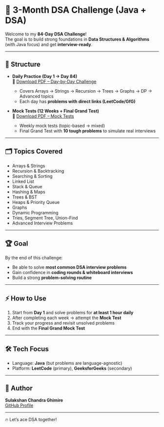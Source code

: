 # 🚀 3-Month DSA Challenge (Java + DSA)

Welcome to my **84-Day DSA Challenge**!  
The goal is to build strong foundations in **Data Structures & Algorithms** (with Java focus) and get **interview-ready**.  

---

## 📌 Structure

- **Daily Practice (Day 1 → Day 84)**  
  📂 [Download PDF – Day-by-Day Challenge](DSA_3_Month_Day_By_Day_Challenge_Day1_to_Day84_With_Links.pdf)  
  - Covers Arrays → Strings → Recursion → Trees → Graphs → DP → Advanced topics  
  - Each day has **problems with direct links (LeetCode/GfG)**  

- **Mock Tests (12 Weeks + Final Grand Test)**  
  📂 [Download PDF – Mock Tests](DSA_Mock_Tests_With_Links.pdf)  
  - Weekly mock tests (topic-based → mixed)  
  - Final Grand Test with **10 tough problems** to simulate real interviews  

---

## 🗂 Topics Covered

- Arrays & Strings  
- Recursion & Backtracking  
- Searching & Sorting  
- Linked List  
- Stack & Queue  
- Hashing & Maps  
- Trees & BST  
- Heaps & Priority Queue  
- Graphs  
- Dynamic Programming  
- Tries, Segment Tree, Union-Find  
- Advanced Interview Problems  

---

## 🏆 Goal

By the end of this challenge:  
- Be able to solve **most common DSA interview problems**  
- Gain confidence in **coding rounds & whiteboard interviews**  
- Build a strong **problem-solving routine**  

---

## ⚡ How to Use

1. Start from **Day 1** and solve problems for **at least 1 hour daily**  
2. After completing each week → attempt the **Mock Test**  
3. Track your progress and revisit unsolved problems  
4. End with the **Final Grand Mock Test**  

---

## 🛠 Tech Focus
- Language: **Java** (but problems are language-agnostic)  
- Platform: **LeetCode** (primary), **GeeksforGeeks** (secondary)  

---

## 🎯 Author
**Sulakshan Chandra Ghimire**  
[GitHub Profile](https://github.com/SulakshanCGhimire)


---

🔥 Let’s ace DSA together!

